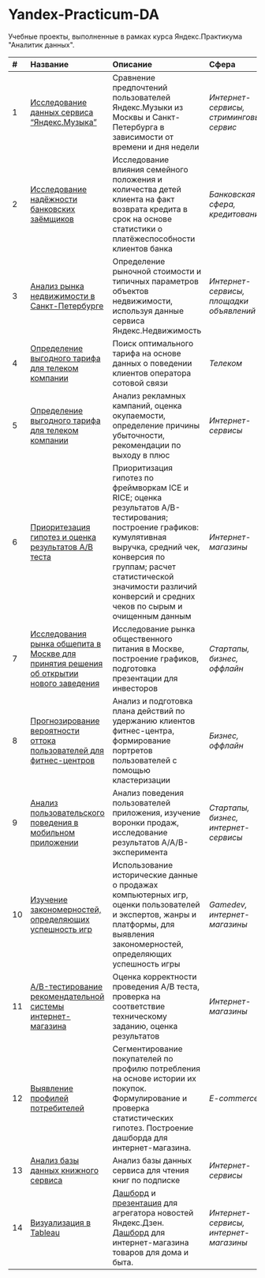 # Yandex-Practicum-DA

Учебные проекты, выполненные в рамках курса Яндекс.Практикума "Аналитик данных".

| # | Название | Описание | Сфера | Инструменты | 
| :----------------------| :---------------------- | :---------------------- | :---------------------- | :---------------------- |
|1| [Исследование данных сервиса “Яндекс.Музыка”](Project_01_Musical_preferences) | Сравнение предпочтений пользователей Яндекс.Музыки из Москвы и Санкт-Петербурга в зависимости от времени и дня недели| *Интернет-сервисы, стриминговый сервис* | ```Python, Pandas, Matplotlib``` |
|2 | [Исследование надёжности банковских заёмщиков](Project_02_Borrower_s_reliability) | Исследование влияния семейного положения и количества детей клиента на факт возврата кредита в срок на основе статистики о платёжеспособности клиентов банка | *Банковская сфера, кредитование* | ```Python, Pandas, NumPy``` |
|3 | [Анализ рынка недвижимости в Санкт-Петербурге](Project_03_Real_estate_analysis) | Определение рыночной стоимости и типичных параметров объектов недвижимости, используя данные сервиса Яндекс.Недвижимость| *Интернет-сервисы, площадки объявлений* | ```Python, Pandas, Matplotlib``` |
|4 | [Определение выгодного тарифа для телеком компании](Project_04_Favorable_tariff) | Поиск оптимального тарифа на основе данных о поведении клиентов оператора сотовой связи | *Телеком* | ```Python, Pandas, Matplotlib, NumPy, SciPy``` |
|5 | [Определение выгодного тарифа для телеком компании](Project_05_Advertising_campaigns) | Анализ рекламных кампаний, оценка окупаемости, определение причины убыточности, рекомендации по выходу в плюс | *Интернет-сервисы* | ```Python, Pandas, Matplotlib, NumPy``` |
|6 | [Приоритезация гипотез и оценка результатов A/B теста](Project_06_Evaluation_of_AB-test_results) | Приоритизация гипотез по фреймворкам ICE и RICE; оценка результатов A/B-тестирования; построение графиков: кумулятивная выручка, средний чек, конверсия по группам; расчет статистической значимости различий конверсий и средних чеков по сырым и очищенным данным | *Интернет-магазины* | ```Python, Pandas, Matplotlib, NumPy, SciPy``` |
|7 | [Исследования рынка общепита в Москве для принятия решения об открытии нового заведения](Project_07_Catering_market_research) | Исследование рынка общественного питания в Москве, построение графиков, подготовка презентации для инвесторов | *Стартапы, бизнес, оффлайн* | ```Python, Pandas, Matplotlib, NumPy, Seaborn, Plotly``` |
|8 | [Прогнозирование вероятности оттока пользователей для фитнес-центров](Project_08_ML_and_churn_forecast) | Анализ и подготовка плана действий по удержанию клиентов фитнес-центра, формирование портретов пользователей с помощью кластеризации | *Бизнес, оффлайн* | ```Python, Pandas, Scikit-learn, Matplotlib, Seaborn, NumPy``` |
|9 | [Анализ пользовательского поведения в мобильном приложении](Project_09_Behavior_of_users_in_mobile_app) | Анализ поведения пользователей приложения, изучение воронки продаж, исследование результатов A/A/B-эксперимента | *Стартапы, бизнес, интернет-сервисы* | ```Python, Pandas, Matplotlib, NumPy, Plotly, Math, SciPy``` |
|10 | [Изучение закономерностей, определяющих успешность игр](Project_10_The_determinants_of_mobile_game_success) | Использование исторические данные о продажах компьютерных игр, оценки пользователей и экспертов, жанры и платформы, для выявления закономерностей, определяющих успешность игры | *Gamedev, интернет-магазины* | ```Python, Pandas, Matplotlib, NumPy, SciPy, Seaborn``` |
|11 | [A/B-тестирование рекомендательной системы интернет-магазина](Project_11_АB_testing_of_recommender_system.ipynb) | Оценка корректности проведения А/В теста, проверка на соответствие техническому заданию, оценка результатов | *Интернет-магазины* | ```Python, Pandas, Matplotlib, Plotly, NumPy, Math, SciPy``` |
|12 | [Выявление профилей потребителей ](Project_12_Consumer_profiles_identification) | Сегментирование покупателей по профилю потребления на основе истории их покупок. Формулирование и проверка статистических гипотез. Построение дашборда для интернет-магазина. | *E-commerce* | ```Python, Pandas, Matplotlib, NumPy, SciPy, Seaborn, Pymystem3, Scikit-learn, Tableau ``` |
|13 | [Анализ базы данных книжного сервиса ](SQL_eBook_subscription_service) | Анализ базы данных сервиса для чтения книг по подписке | *Интернет-сервисы* | ```SQL, SQLAlchemy, Pandas``` |
|14 | [Визуализация в Tableau ](Tableau) | [Дашборд](https://public.tableau.com/views/__16517756353050/_?:language=en-US&:display_count=n&:origin=viz_share_link)  и [презентация](https://drive.google.com/file/d/1lmSWdyVAtxuwIiqTFV0wyL73-6FotdXl/view?usp=sharing) для агрегатора новостей Яндекс.Дзен. [Дашборд](https://public.tableau.com/views/E-commdashboard/E-commerceDashboard?:language=en-US&publish=yes&:display_count=n&:origin=viz_share_link) для интернет-магазина товаров для дома и быта. | *Интернет-сервисы, интернет-магазины* | ```Tableau, Google Slides``` |
